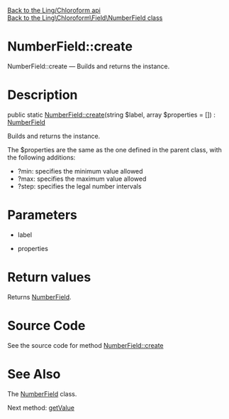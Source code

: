[Back to the Ling/Chloroform api](https://github.com/lingtalfi/Chloroform/blob/master/doc/api/Ling/Chloroform.md)<br>
[Back to the Ling\Chloroform\Field\NumberField class](https://github.com/lingtalfi/Chloroform/blob/master/doc/api/Ling/Chloroform/Field/NumberField.md)


NumberField::create
================



NumberField::create — Builds and returns the instance.




Description
================


public static [NumberField::create](https://github.com/lingtalfi/Chloroform/blob/master/doc/api/Ling/Chloroform/Field/NumberField/create.md)(string $label, array $properties = []) : [NumberField](https://github.com/lingtalfi/Chloroform/blob/master/doc/api/Ling/Chloroform/Field/NumberField.md)




Builds and returns the instance.

The $properties are the same as the one defined in the parent class,
with the following additions:

- ?min: specifies the minimum value allowed
- ?max: specifies the maximum value allowed
- ?step: specifies the legal number intervals




Parameters
================


- label

    

- properties

    


Return values
================

Returns [NumberField](https://github.com/lingtalfi/Chloroform/blob/master/doc/api/Ling/Chloroform/Field/NumberField.md).








Source Code
===========
See the source code for method [NumberField::create](https://github.com/lingtalfi/Chloroform/blob/master/Field/NumberField.php#L29-L33)


See Also
================

The [NumberField](https://github.com/lingtalfi/Chloroform/blob/master/doc/api/Ling/Chloroform/Field/NumberField.md) class.

Next method: [getValue](https://github.com/lingtalfi/Chloroform/blob/master/doc/api/Ling/Chloroform/Field/NumberField/getValue.md)<br>

